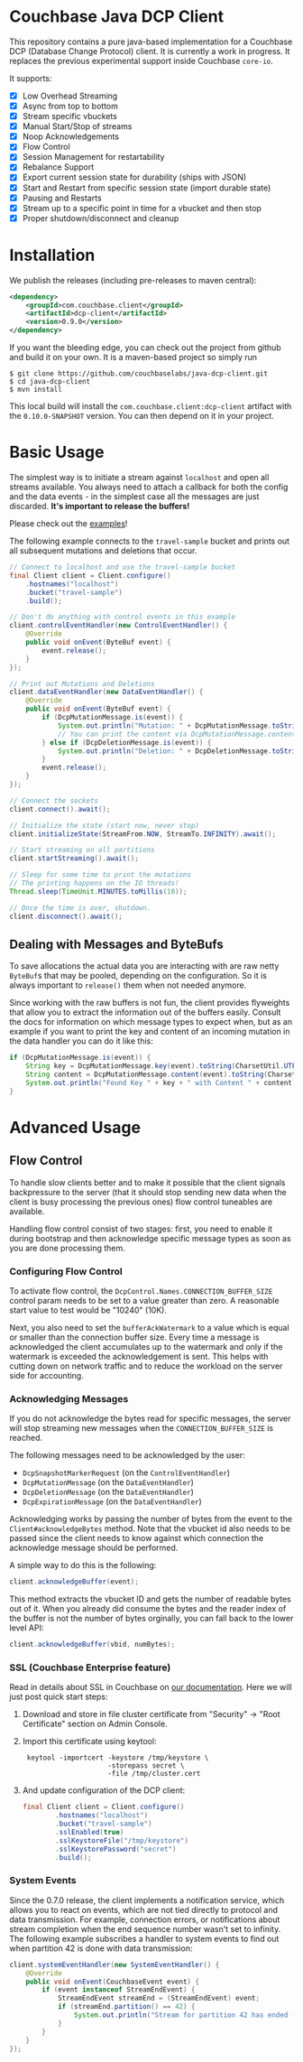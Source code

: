 # Couchbase Java DCP Client
This repository contains a pure java-based implementation for a Couchbase
DCP (Database Change Protocol) client. It is currently a work in progress.
It replaces the previous experimental support inside Couchbase `core-io`.

It supports:

 - [x] Low Overhead Streaming
 - [x] Async from top to bottom
 - [x] Stream specific vbuckets
 - [x] Manual Start/Stop of streams
 - [x] Noop Acknowledgements
 - [x] Flow Control
 - [x] Session Management for restartability
 - [x] Rebalance Support
 - [x] Export current session state for durability (ships with JSON)
 - [x] Start and Restart from specific session state (import durable state)
 - [x] Pausing and Restarts
 - [x] Stream up to a specific point in time for a vbucket and then stop
 - [x] Proper shutdown/disconnect and cleanup

# Installation
We publish the releases (including pre-releases to maven central):

```xml
<dependency>
    <groupId>com.couchbase.client</groupId>
    <artifactId>dcp-client</artifactId>
    <version>0.9.0</version>
</dependency>
```

If you want the bleeding edge, you can check
out the project from github and build it on your own. It is a maven-based
project so simply run

```
$ git clone https://github.com/couchbaselabs/java-dcp-client.git
$ cd java-dcp-client
$ mvn install
```

This local build will install the `com.couchbase.client:dcp-client` artifact
with the `0.10.0-SNAPSHOT` version. You can then depend on it in your
project.

# Basic Usage
The simplest way is to initiate a stream against `localhost` and open
all streams available. You always need to attach a callback for both the
config and the data events - in the simplest case all the messages are
just discarded. **It's important to release the buffers!**

Please check out the [examples](https://github.com/couchbaselabs/java-dcp-client/tree/master/src/test/java/examples)!

The following example connects to the `travel-sample` bucket and prints
out all subsequent mutations and deletions that occur.

```java
// Connect to localhost and use the travel-sample bucket
final Client client = Client.configure()
    .hostnames("localhost")
    .bucket("travel-sample")
    .build();

// Don't do anything with control events in this example
client.controlEventHandler(new ControlEventHandler() {
    @Override
    public void onEvent(ByteBuf event) {
        event.release();
    }
});

// Print out Mutations and Deletions
client.dataEventHandler(new DataEventHandler() {
    @Override
    public void onEvent(ByteBuf event) {
        if (DcpMutationMessage.is(event)) {
            System.out.println("Mutation: " + DcpMutationMessage.toString(event));
            // You can print the content via DcpMutationMessage.content(event).toString(CharsetUtil.UTF_8);
        } else if (DcpDeletionMessage.is(event)) {
            System.out.println("Deletion: " + DcpDeletionMessage.toString(event));
        }
        event.release();
    }
});

// Connect the sockets
client.connect().await();

// Initialize the state (start now, never stop)
client.initializeState(StreamFrom.NOW, StreamTo.INFINITY).await();

// Start streaming on all partitions
client.startStreaming().await();

// Sleep for some time to print the mutations
// The printing happens on the IO threads!
Thread.sleep(TimeUnit.MINUTES.toMillis(10));

// Once the time is over, shutdown.
client.disconnect().await();
```

## Dealing with Messages and ByteBufs
To save allocations the actual data you are interacting with are raw
netty `ByteBuf`s that may be pooled, depending on the configuration. So
it is always important to `release()` them when not needed anymore.

Since working with the raw buffers is not fun, the client provides
flyweights that allow you to extract the information out of the buffers
easily. Consult the docs for information on which message types to expect
when, but as an example if you want to print the key and content of an
incoming mutation in the data handler you can do it like this:

```java
if (DcpMutationMessage.is(event)) {
    String key = DcpMutationMessage.key(event).toString(CharsetUtil.UTF_8);
    String content = DcpMutationMessage.content(event).toString(CharsetUtil.UTF_8);
    System.out.println("Found Key " + key + " with Content " + content);
}
```


# Advanced Usage

## Flow Control
To handle slow clients better and to make it possible that the client signals
backpressure to the server (that it should stop sending new data when the
client is busy processing the previous ones) flow control tuneables are
available.

Handling flow control consist of two stages: first, you need to enable
it during bootstrap and then acknowledge specific message types as soon
as you are done processing them.

### Configuring Flow Control
To activate flow control, the `DcpControl.Names.CONNECTION_BUFFER_SIZE`
control param needs to be set to a value greater than zero. A reasonable
start value to test would be "10240" (10K).

Next, you also need to set the `bufferAckWatermark` to a value which is
equal or smaller than the connection buffer size. Every time a message
is acknowledged the client accumulates up to the watermark and only if
the watermark is exceeded the acknowledgement is sent. This helps with
cutting down on network traffic and to reduce the workload on the server
side for accounting.

### Acknowledging Messages
If you do not acknowledge the bytes read for specific messages, the server
will stop streaming new messages when the `CONNECTION_BUFFER_SIZE` is
reached.

The following messages need to be acknowledged by the user:

 - `DcpSnapshotMarkerRequest` (on the `ControlEventHandler`)
 - `DcpMutationMessage` (on the `DataEventHandler`)
 - `DcpDeletionMessage` (on the `DataEventHandler`)
 - `DcpExpirationMessage` (on the `DataEventHandler`)

Acknowledging works by passing the number of bytes from the event to the
`Client#acknowledgeBytes` method. Note that the vbucket id also needs to
be passed since the client needs to know against which connection the
acknowledge message should be performed.

A simple way to do this is the following:

```java
client.acknowledgeBuffer(event);
```

This method extracts the vbucket ID and gets the number of readable bytes
out of it. When you already did consume the bytes and the reader index
of the buffer is not the number of bytes orginally, you can fall back to
the lower level API:

```java
client.acknowledgeBuffer(vbid, numBytes);
```

### SSL (Couchbase Enterprise feature)

Read in details about SSL in Couchbase on
[our documentation](http://developer.couchbase.com/documentation/server/4.5/sdk/java/managing-connections.html).
Here we will just post quick start steps:

1. Download and store in file cluster certificate from "Security" -> "Root Certificate" section on Admin Console.
2. Import this certificate using keytool:

        keytool -importcert -keystore /tmp/keystore \
                            -storepass secret \
                            -file /tmp/cluster.cert

3. And update configuration of the DCP client:

    ``` java
    final Client client = Client.configure()
            .hostnames("localhost")
            .bucket("travel-sample")
            .sslEnabled(true)
            .sslKeystoreFile("/tmp/keystore")
            .sslKeystorePassword("secret")
            .build();
    ```

### System Events

Since the 0.7.0 release, the client implements a notification service, which allows you to react on events, which are
not tied directly to protocol and data transmission.  For example, connection errors, or notifications about stream
completion when the end sequence number wasn't set to infinity. The following example subscribes a handler to system
events to find out when partition 42 is done with data transmission:

``` java
client.systemEventHandler(new SystemEventHandler() {
    @Override
    public void onEvent(CouchbaseEvent event) {
        if (event instanceof StreamEndEvent) {
            StreamEndEvent streamEnd = (StreamEndEvent) event;
            if (streamEnd.partition() == 42) {
                System.out.println("Stream for partition 42 has ended (reason: " + streamEnd.reason() + ")");
            }
        }
    }
});
```
